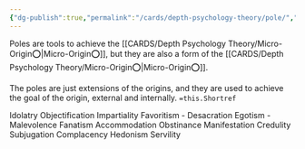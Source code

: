 ```yaml
---
{"dg-publish":true,"permalink":"/cards/depth-psychology-theory/pole/","noteIcon":"1","created":"2023-02-01T19:46:46.176+01:00","updated":"2023-06-04T09:07:02.536+02:00"}
---
```


Poles are tools to achieve the [[CARDS/Depth Psychology Theory/Micro-Origin⭕\|Micro-Origin⭕]], but they are also a form of the [[CARDS/Depth Psychology Theory/Micro-Origin⭕\|Micro-Origin⭕]]. 


<div class="transclusion internal-embed is-loaded"><div class="markdown-embed">



The poles are just extensions of the origins, and they are used to achieve the goal of the origin, external and internally. `=this.Shortref` 

</div></div>


Idolatry 
Objectification 
Impartiality 
Favoritism -
Desacration 
Egotism -
Malevolence 
Fanatism 
Accommodation 
Obstinance 
Manifestation 
Credulity 
Subjugation 
Complacency 
Hedonism 
Servility 


